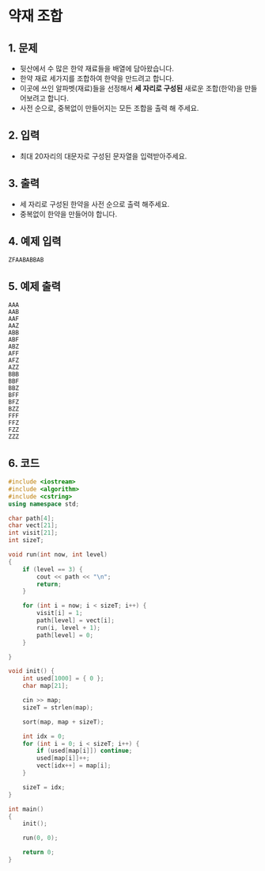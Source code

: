 # 약재 조합

## 1. 문제
- 뒷산에서 수 많은 한약 재료들을 배열에 담아왔습니다.
- 한약 재료 세가지를 조합하여 한약을 만드려고 합니다.
- 이곳에 쓰인 알파벳(재료)들을 선정해서 **세 자리로 구성된** 새로운 조합(한약)을 만들어보려고 합니다.
- 사전 순으로, 중복없이 만들어지는 모든 조합을 출력 해 주세요.

## 2. 입력
- 최대 20자리의 대문자로 구성된 문자열을 입력받아주세요.

## 3. 출력
- 세 자리로 구성된 한약을 사전 순으로 출력 해주세요.
- 중복없이 한약을 만들어야 합니다. 

## 4. 예제 입력
```
ZFAABABBAB
```

## 5. 예제 출력
```
AAA
AAB
AAF
AAZ
ABB
ABF
ABZ
AFF
AFZ
AZZ
BBB
BBF
BBZ
BFF
BFZ
BZZ
FFF
FFZ
FZZ
ZZZ
```

## 6. 코드
```c++
#include <iostream>
#include <algorithm>
#include <cstring>
using namespace std;

char path[4];
char vect[21];
int visit[21];
int sizeT;

void run(int now, int level)
{
    if (level == 3) {
        cout << path << "\n";
        return;
    }

    for (int i = now; i < sizeT; i++) {
        visit[i] = 1;
        path[level] = vect[i];
        run(i, level + 1);
        path[level] = 0;
    }

}

void init() {
    int used[1000] = { 0 };
    char map[21];

    cin >> map;
    sizeT = strlen(map);

    sort(map, map + sizeT);

    int idx = 0;
    for (int i = 0; i < sizeT; i++) {
        if (used[map[i]]) continue;
        used[map[i]]++;
        vect[idx++] = map[i];
    }

    sizeT = idx;
}

int main()
{
    init();

    run(0, 0);

    return 0;
}
```
